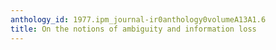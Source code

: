 ```yaml
---
anthology_id: 1977.ipm_journal-ir0anthology0volumeA13A1.6
title: On the notions of ambiguity and information loss
---
```

